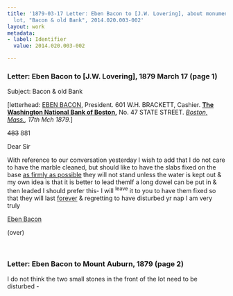 ```yaml
---
title: '1879-03-17 Letter: Eben Bacon to [J.W. Lovering], about monument care on his
  lot, "Bacon & old Bank", 2014.020.003-002'
layout: work
metadata:
- label: Identifier
  value: 2014.020.003-002

---
```

<div class="pages">
<div id="page-1350288">
<h3><a name="page-1350288">Letter: Eben Bacon to [J.W. Lovering], 1879 March 17 (page 1)</a></h3>
<div class="page-content">
<p>Subject: Bacon &amp; old Bank</p>
<p>[letterhead:<span class='line-break'> </span><a href='/pages/subjects/65792' title='Bacon, Eben'>EBEN BACON</a>, President.<span class='line-break'> </span>601<span class='line-break'> </span>W.H. BRACKETT, Cashier.<span class='line-break'> </span><b><a href='/pages/subjects/92772' title='The Washington National Bank of Boston'>The Washington National Bank of Boston</a>,</b><span class='line-break'> </span>No. 47 STATE STREET.<span class='line-break'> </span><i> <a href='/pages/subjects/52559' title='Boston, MA'>Boston, Mass.</a>, <date when='1879-03-17'>17th Mch 1879</date>.</i>]</p>
<p><del>483</del><span class='line-break'> </span>881</p>
<p>Dear Sir</p>
<p>With reference to our<span class='line-break'> </span>conversation yesterday <span class='line-break'> </span>I wish to add that I <span class='line-break'> </span>do not care to have the <span class='line-break'> </span>marble cleaned, but <span class='line-break'> </span>should like to have the <span class='line-break'> </span>slabs fixed on the base<span class='line-break'> </span><u>as firmly as possible</u><span class='line-break'> </span>they will not stand unless<span class='line-break'> </span>the water is kept out <span class='line-break'> </span>&amp; my own idea is that it<span class='line-break'> </span>is better to lead them<span class='line-break'></span>If a long dowel can be <span class='line-break'> </span>put in &amp; then leaded I <span class='line-break'> </span>should prefer this- I will <sup>leave</sup><span class='line-break'> </span>it to you to have them fixed<span class='line-break'> </span>so that they will last <u>forever</u><span class='line-break'> </span>&amp; regretting to have disturbed yr<span class='line-break'> </span>nap I am very truly</p>
<p><a href='/pages/subjects/65792' title='Bacon, Eben'>Eben Bacon</a></p>
<p>(over)</p>
</div>
</div>
<br />
<div id="page-1350289">
<h3><a name="page-1350289">Letter: Eben Bacon to Mount Auburn, 1879 (page 2)</a></h3>
<div class="page-content">
<p>I do not think the two small stones in the front <span class='line-break'> </span>of the lot need to be disturbed -</p>
</div>
</div>
<br />
</div>

